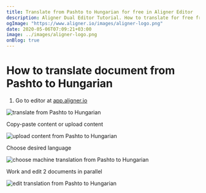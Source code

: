 ```yaml
---
title: Translate from Pashto to Hungarian for free in Aligner Editor
description: Aligner Dual Editor Tutorial. How to translate for free from Pashto to Hungarian. Aligner is multilingual document management platform. 
ogImage: "https://www.aligner.io/images/aligner-logo.png"
date: 2020-05-06T07:09:21+03:00
image: ../images/aligner-logo.png
onBlog: true
---
```


# How to translate document from Pashto to Hungarian

1. Go to editor at [app.aligner.io](https://app.aligner.io "Aligner App web page")

![translate from Pashto to Hungarian](../aligner-blank-editor.png "translate from Pashto to Hungarian")

Copy-paste content or upload content

![upload content from Pashto to Hungarian](../aligner-uploaded-document.png "upload content from Pashto to Hungarian")

Choose desired language

![choose machine translation from Pashto to Hungarian](../aligner-language-dropdown.png "choose machine translation from Pashto to Hungarian")

Work and edit 2 documents in parallel

![edit translation from Pashto to Hungarian](../aligner-double-sitded-editor.png "edit translation from Pashto to Hungarian")

